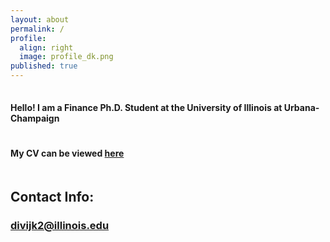 ```yaml
---
layout: about
permalink: /
profile:
  align: right
  image: profile_dk.png
published: true
---
```

<hr style="line-height: 2px; visibility:hidden;" />

#### Hello! I am a Finance Ph.D. Student at the University of Illinois at Urbana-Champaign
<hr style="line-height: 4px; visibility:hidden;" />

#### My CV can be viewed <a href="{{site.baseurl}}/cv.pdf">here</a>
<hr style="line-height: 4px; visibility:hidden;" />


## Contact Info:
### divijk2@illinois.edu

